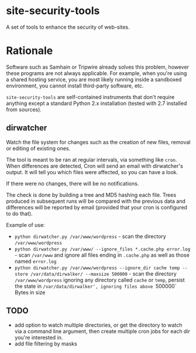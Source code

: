 site-security-tools
===================

A set of tools to enhance the security of web-sites.


Rationale
=========

Software such as Samhain or Tripwire already solves this problem, 
however these programs are not always applicable. For example, when 
you're using a shared hosting service, you are most likely running
inside a sandboxed environment, you cannot install third-party 
software, etc.

`site-security-tools` are self-contained instruments that don't 
require anything except a standard Python 2.x installation (tested
with 2.7 installed from sources).



dirwatcher
----------

Watch the file system for changes such as the creation of new files,
removal or editing of existing ones.

The tool is meant to be ran at regular intervals, via something like
`cron`. When differences are detected, Cron will send an email 
with dirwatcher's output. It will tell you which files were affected,
so you can have a look.

If there were no changes, there will be no notifications.


The check is done by building a tree and MD5 hashing each file. Trees
produced in subsequent runs will be compared with the previous
data and differences will be reported by email (provided that 
your cron is configured to do that).

Example of use:

- `python dirwatcher.py /var/www/wordpress` - scan the directory `/var/www/wordpress`
- `python dirwatcher.py /var/www/ --ignore_files *.cache.php error.log` - scan `/var/www` and ignore all files ending in `.cache.php` as well as those named `error.log`
- `python dirwatcher.py /var/www/wordpress --ignore_dir cache temp --store /var/data/dirwalker/ --maxsize 500000` - scan the directory `/var/www/wordpress` ignoring any directory called `cache` or `temp`, persist the state in `/var/data/dirwalker', ignoring files above `500000` Bytes in size

TODO
----

- add option to watch multiple directories, or get the directory
  to watch via a command line argument, then create multiple
  cron jobs for each dir you're interested in.
- add file filtering by masks
